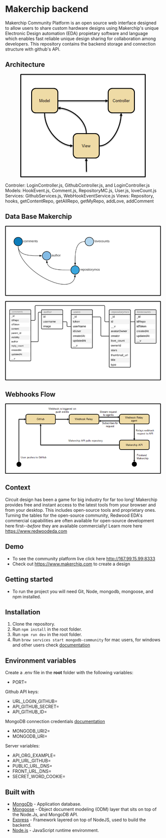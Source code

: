 # Makerchip backend


Makerchip Community Platform is an open source web interface designed to allow users to share custom hardware designs using Makerchip's 
unique Electronic Design automation (EDA) propietary software and language which enables fast reliable unique design sharing for collaboration among 
developers. This repository contains the backend storage and connection structure with github's API.


## Architecture
<p align="center">
  <img src="./images/mvc1.png">
</p>

Controler:
LoginController.js, GithubController.js, and LoginController.js
Models:
HookEvent.js, Comment.js, RepositoryMC.js, User.js, loveCount.js
Services:
GithubServices.js, WebHookEventService.js
Views:
Repository, hooks, getContentRepo, getAllRepo, getMyRepo, addLove, addComment



## Data Base Makerchip
<p align="center">
  <img src="./images/dbdiagram1.png">
</p>
<p align="center">
  <img src="./images/db1.png">
</p>


## Webhooks Flow
<p align="center">
  <img src="./images/webhooks1.png">
</p>




## Context
Circuit design has been a game for big industry for far too long! Makerchip provides free and instant access to the latest tools from your browser 
and from your desktop. This includes open-source tools and proprietary ones. Turning the tables for the open-source community, Redwood EDA's commercial 
capabilities are often available for open-source development here first--*before* they are available commercially!
Learn more here https://www.redwoodeda.com


## Demo

- To see the community platform live click here http://167.99.15.99:8333
- Check out https://www.makerchip.com to create a design

## Getting started
- To run the project you will need Git, Node, mongodb, mongoose, and npm installed.

## Installation

1. Clone the repository.
2. Run `npm install` in the root folder.
3. Run `npm run dev` in the root folder.
4. Run `brew services start mongodb-community` for mac users, for windows and other users check [documentation](https://docs.mongodb.com/manual/tutorial/manage-mongodb-processes/)



## Environment variables

Create a .env file in the **root** folder with the following variables:

* PORT=

Github API keys:
* URL_LOGIN_GITHUB=
* API_GITHUB_SECRET=
* API_GITHUB_ID=

MongoDB connection credentials [documentation](https://docs.mongodb.com/manual/tutorial/manage-mongodb-processes/)
* MONGODB_URI2=
* MONGODB_URI=

Server variables:
* API_ORG_EXAMPLE=
* API_URL_GITHUB=
* PUBLIC_URL_DNS=
* FRONT_URL_DNS=
* SECRET_WORD_COOKIE=


## Built with

- [MongoDb](https://www.mongodb.com/) - Application database.
- [Mongoose](https://mongoosejs.com/) - Object document modeling (ODM) layer that sits on top of the Node.Js, and MongoDB API.
- [Express](https://expressjs.com/) - Framework layered on top of NodeJS, used to build the backend.
- [Node.js](https://nodejs.org/) - JavaScript runtime environment.


